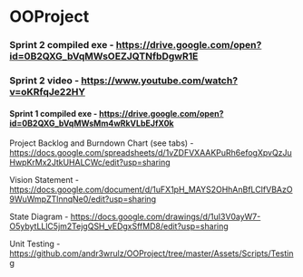 # OOProject
### Sprint 2 compiled exe - https://drive.google.com/open?id=0B2QXG_bVqMWsOEZJQTNfbDgwR1E
### Sprint 2 video - https://www.youtube.com/watch?v=oKRfqJe22HY
#### Sprint 1 compiled exe - https://drive.google.com/open?id=0B2QXG_bVqMWsMm4wRkVLbEJfX0k


Project Backlog and Burndown Chart (see tabs) - https://docs.google.com/spreadsheets/d/1vZDFVXAAKPuRh6efogXpvQzJuHwpKrMx2JtkUHALCWc/edit?usp=sharing

Vision Statement - https://docs.google.com/document/d/1uFX1pH_MAYS2OHhAnBfLCIfVBAzO9WuWmpZTlnnqNe0/edit?usp=sharing

State Diagram - https://docs.google.com/drawings/d/1uI3V0ayW7-O5ybytLLlC5jm2TejgQSH_vEDgxSffMD8/edit?usp=sharing

Unit Testing - https://github.com/andr3wrulz/OOProject/tree/master/Assets/Scripts/Testing
